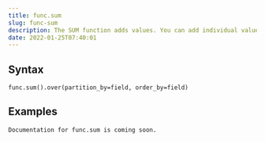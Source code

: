 ```yaml
---
title: func.sum
slug: func-sum
description: The SUM function adds values. You can add individual values, cell references or ranges or a mix of all three
date: 2022-01-25T07:40:01
---
```



## Syntax



```
func.sum().over(partition_by=field, order_by=field)
```


## Examples



```
Documentation for func.sum is coming soon.
```
